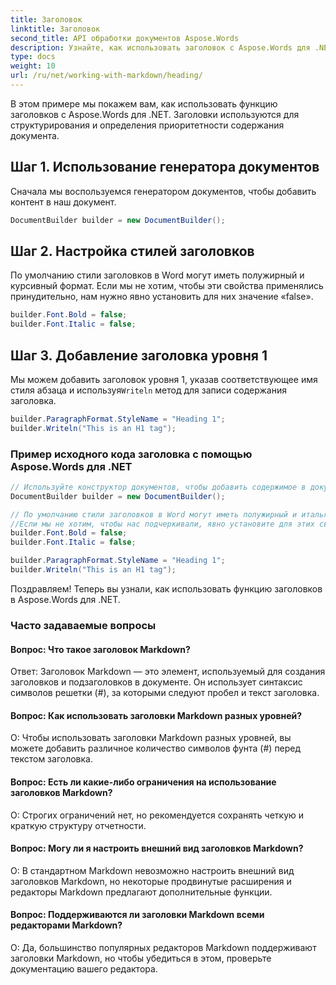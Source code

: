 ```yaml
---
title: Заголовок
linktitle: Заголовок
second_title: API обработки документов Aspose.Words
description: Узнайте, как использовать заголовок с Aspose.Words для .NET. Пошаговое руководство.
type: docs
weight: 10
url: /ru/net/working-with-markdown/heading/
---
```


В этом примере мы покажем вам, как использовать функцию заголовков с Aspose.Words для .NET. Заголовки используются для структурирования и определения приоритетности содержания документа.

## Шаг 1. Использование генератора документов

Сначала мы воспользуемся генератором документов, чтобы добавить контент в наш документ.

```csharp
DocumentBuilder builder = new DocumentBuilder();
```

## Шаг 2. Настройка стилей заголовков

По умолчанию стили заголовков в Word могут иметь полужирный и курсивный формат. Если мы не хотим, чтобы эти свойства применялись принудительно, нам нужно явно установить для них значение «false».

```csharp
builder.Font.Bold = false;
builder.Font.Italic = false;
```

## Шаг 3. Добавление заголовка уровня 1

 Мы можем добавить заголовок уровня 1, указав соответствующее имя стиля абзаца и используя`Writeln` метод для записи содержания заголовка.

```csharp
builder.ParagraphFormat.StyleName = "Heading 1";
builder.Writeln("This is an H1 tag");
```

### Пример исходного кода заголовка с помощью Aspose.Words для .NET


```csharp
// Используйте конструктор документов, чтобы добавить содержимое в документ.
DocumentBuilder builder = new DocumentBuilder();

// По умолчанию стили заголовков в Word могут иметь полужирный и итальянский формат.
//Если мы не хотим, чтобы нас подчеркивали, явно установите для этих свойств значение false.
builder.Font.Bold = false;
builder.Font.Italic = false;

builder.ParagraphFormat.StyleName = "Heading 1";
builder.Writeln("This is an H1 tag");
```

Поздравляем! Теперь вы узнали, как использовать функцию заголовков в Aspose.Words для .NET.

### Часто задаваемые вопросы

#### Вопрос: Что такое заголовок Markdown?

Ответ: Заголовок Markdown — это элемент, используемый для создания заголовков и подзаголовков в документе. Он использует синтаксис символов решетки (#), за которыми следуют пробел и текст заголовка.

#### Вопрос: Как использовать заголовки Markdown разных уровней?

О: Чтобы использовать заголовки Markdown разных уровней, вы можете добавить различное количество символов фунта (#) перед текстом заголовка.

#### Вопрос: Есть ли какие-либо ограничения на использование заголовков Markdown?

О: Строгих ограничений нет, но рекомендуется сохранять четкую и краткую структуру отчетности.

#### Вопрос: Могу ли я настроить внешний вид заголовков Markdown?

О: В стандартном Markdown невозможно настроить внешний вид заголовков Markdown, но некоторые продвинутые расширения и редакторы Markdown предлагают дополнительные функции.

#### Вопрос: Поддерживаются ли заголовки Markdown всеми редакторами Markdown?

О: Да, большинство популярных редакторов Markdown поддерживают заголовки Markdown, но чтобы убедиться в этом, проверьте документацию вашего редактора.